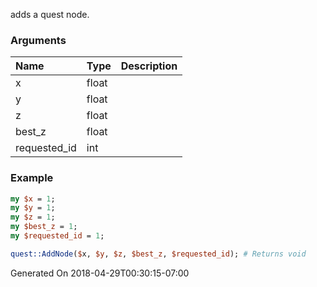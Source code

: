 adds a quest node.
### Arguments
**Name**|**Type**|**Description**
:---|:---|:---
x|float|
y|float|
z|float|
best_z|float|
requested_id|int|

### Example

```perl
my $x = 1;
my $y = 1;
my $z = 1;
my $best_z = 1;
my $requested_id = 1;

quest::AddNode($x, $y, $z, $best_z, $requested_id); # Returns void
```


Generated On 2018-04-29T00:30:15-07:00